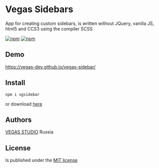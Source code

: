 # Vegas Sidebars
App for creating custom sidebars, is written without JQuery, vanilla JS, html5 and ССS3 using the compiler SCSS

[![npm](https://img.shields.io/npm/v/vgsidebar.svg?style=flat-square&maxAge=600)](https://www.npmjs.com/package/vgsidebar) [![npm](https://img.shields.io/npm/l/vgsidebar.svg?style=flat-square)]()

## Demo
https://vegas-dev.github.io/vegas-sidebar/

## Install
```
npm i vgsidebar
```

or download [here](https://github.com/vegas-dev/vegas-sidebar/archive/master.zip)

## Authors

[VEGAS STUDIO](https://vegas-dev.com)  Russia

## License
Is published under the [MIT license](http://www.opensource.org/licenses/mit-license)
